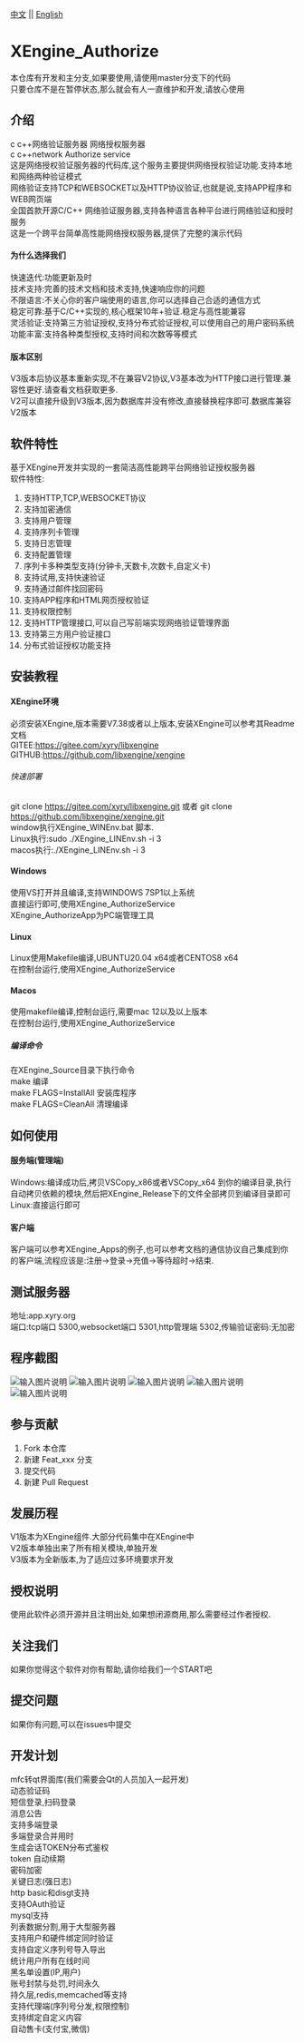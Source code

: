 [中文](README.md) ||  [English](README.en.md)  
# XEngine_Authorize
本仓库有开发和主分支,如果要使用,请使用master分支下的代码  
只要仓库不是在暂停状态,那么就会有人一直维护和开发,请放心使用  

## 介绍
c c++网络验证服务器 网络授权服务器  
c c++network Authorize service  
这是网络授权验证服务器的代码库,这个服务主要提供网络授权验证功能.支持本地和网络两种验证模式  
网络验证支持TCP和WEBSOCKET以及HTTP协议验证,也就是说,支持APP程序和WEB网页端  
全国首款开源C/C++ 网络验证服务器,支持各种语言各种平台进行网络验证和授时服务  
这是一个跨平台简单高性能网络授权服务器,提供了完整的演示代码  

#### 为什么选择我们
快速迭代:功能更新及时  
技术支持:完善的技术文档和技术支持,快速响应你的问题  
不限语言:不关心你的客户端使用的语言,你可以选择自己合适的通信方式  
稳定可靠:基于C/C++实现的,核心框架10年+验证.稳定与高性能兼容  
灵活验证:支持第三方验证授权,支持分布式验证授权,可以使用自己的用户密码系统  
功能丰富:支持各种类型授权,支持时间和次数等等模式  

#### 版本区别
V3版本后协议基本重新实现,不在兼容V2协议,V3基本改为HTTP接口进行管理.兼容性更好.请查看文档获取更多.  
V2可以直接升级到V3版本,因为数据库并没有修改,直接替换程序即可.数据库兼容V2版本  

## 软件特性
基于XEngine开发并实现的一套简洁高性能跨平台网络验证授权服务器  
软件特性:  
1. 支持HTTP,TCP,WEBSOCKET协议
2. 支持加密通信
3. 支持用户管理
4. 支持序列卡管理
5. 支持日志管理
6. 支持配置管理
7. 序列卡多种类型支持(分钟卡,天数卡,次数卡,自定义卡)
8. 支持试用,支持快速验证
9. 支持通过邮件找回密码
10. 支持APP程序和HTML网页授权验证
11. 支持权限控制
12. 支持HTTP管理接口,可以自己写前端实现网络验证管理界面
13. 支持第三方用户验证接口
14. 分布式验证授权功能支持

## 安装教程

#### XEngine环境
必须安装XEngine,版本需要V7.38或者以上版本,安装XEngine可以参考其Readme文档  
GITEE:https://gitee.com/xyry/libxengine  
GITHUB:https://github.com/libxengine/xengine

###### 快速部署
git clone https://gitee.com/xyry/libxengine.git 或者 git clone https://github.com/libxengine/xengine.git  
window执行XEngine_WINEnv.bat 脚本.  
Linux执行:sudo ./XEngine_LINEnv.sh -i 3  
macos执行:./XEngine_LINEnv.sh -i 3  

#### Windows
使用VS打开并且编译,支持WINDOWS 7SP1以上系统  
直接运行即可,使用XEngine_AuthorizeService  
XEngine_AuthorizeApp为PC端管理工具

#### Linux
Linux使用Makefile编译,UBUNTU20.04 x64或者CENTOS8 x64  
在控制台运行,使用XEngine_AuthorizeService

#### Macos
使用makefile编译,控制台运行,需要mac 12以及以上版本  
在控制台运行,使用XEngine_AuthorizeService

##### 编译命令
在XEngine_Source目录下执行命令  
make 编译  
make FLAGS=InstallAll 安装库程序  
make FLAGS=CleanAll 清理编译  

## 如何使用
#### 服务端(管理端)
Windows:编译成功后,拷贝VSCopy_x86或者VSCopy_x64 到你的编译目录,执行自动拷贝依赖的模块,然后把XEngine_Release下的文件全部拷贝到编译目录即可  
Linux:直接运行即可  

#### 客户端
客户端可以参考XEngine_Apps的例子,也可以参考文档的通信协议自己集成到你的客户端,流程应该是:注册->登录->充值->等待超时->结束.  

## 测试服务器
地址:app.xyry.org  
端口:tcp端口 5300,websocket端口 5301,http管理端 5302,传输验证密码:无加密

## 程序截图
![输入图片说明](https://www.xyry.org/XEngine_StructPic/authorize/1.png "在这里输入图片标题")
![输入图片说明](https://www.xyry.org/XEngine_StructPic/authorize/2.png "在这里输入图片标题")
![输入图片说明](https://www.xyry.org/XEngine_StructPic/authorize/3.png "在这里输入图片标题")
![输入图片说明](https://www.xyry.org/XEngine_StructPic/authorize/4.png "在这里输入图片标题")
![输入图片说明](https://www.xyry.org/XEngine_StructPic/authorize/5.png "在这里输入图片标题")

## 参与贡献

1.  Fork 本仓库
2.  新建 Feat_xxx 分支
3.  提交代码
4.  新建 Pull Request 

## 发展历程
V1版本为XEngine组件.大部分代码集中在XEngine中  
V2版本单独出来了所有相关模块,单独开发  
V3版本为全新版本,为了适应过多环境要求开发  

## 授权说明
使用此软件必须开源并且注明出处,如果想闭源商用,那么需要经过作者授权.

## 关注我们
如果你觉得这个软件对你有帮助,请你给我们一个START吧

## 提交问题

如果你有问题,可以在issues中提交

## 开发计划 
mfc转qt界面库(我们需要会Qt的人员加入一起开发)  
动态验证码  
短信登录,扫码登录  
消息公告  
支持多端登录  
多端登录合并用时  
生成会话TOKEN分布式鉴权  
token 自动续期  
密码加密  
关键日志(强日志)  
http basic和disgt支持  
支持OAuth验证  
mysql支持  
列表数据分割,用于大型服务器  
支持用户和硬件绑定同时验证  
支持自定义序列号导入导出  
统计用户所有在线时间  
黑名单设置(IP,用户)  
账号封禁与处罚,时间永久  
持久层,redis,memcached等支持  
支持代理端(序列号分发,权限控制)  
支持绑定自定义内容  
自动售卡(支付宝,微信)  